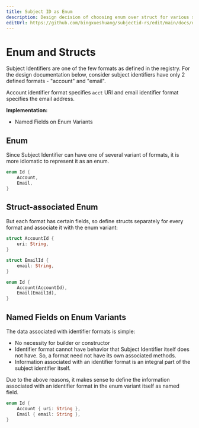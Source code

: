 ```yaml
---
title: Subject ID as Enum
description: Design decision of choosing enum over struct for various subject id formats
editUrl: https://github.com/bingxueshuang/subjectid-rs/edit/main/docs/design/01-enum.md
---
```


# Enum and Structs

Subject Identifiers are one of the few formats as defined in the registry.
For the design documentation below, consider subject identifiers have only 2
defined formats - "account" and "email".

Account identifier format specifies `acct` URI and email identifier format
specifies the email address.

**Implementation:**

- Named Fields on Enum Variants

## Enum

Since Subject Identifier can have one of several variant of formats, it is
more idiomatic to represent it as an enum.

```rust
enum Id {
    Account,
    Email,
}
```

## Struct-associated Enum

But each format has certain fields, so define structs separately for every format
and associate it with the enum variant:

```rust
struct AccountId {
    uri: String,
}

struct EmailId {
    email: String,
}

enum Id {
    Account(AccountId),
    Email(EmailId),
}
```

## Named Fields on Enum Variants

The data associated with identifier formats is simple:

- No necessity for builder or constructor
- Identifier format cannot have behavior that Subject Identifier itself
  does not have. So, a format need not have its own associated methods.
- Information associated with an identifier format is an integral part of
  the subject identifier itself.

Due to the above reasons, it makes sense to define the information associated
with an identifier format in the enum variant itself as named field.

```rust
enum Id {
    Account { uri: String },
    Email { email: String },
}
```
